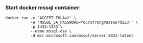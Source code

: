 ### Start docker mssql container:
```shell
docker run -e 'ACCEPT_EULA=Y' \
           -e 'MSSQL_SA_PASSWORD=YourStrongPassword123!' \
           -p 1433:1433 \
           --name mssql-dev \
           -d mcr.microsoft.com/mssql/server:2022-latest
```